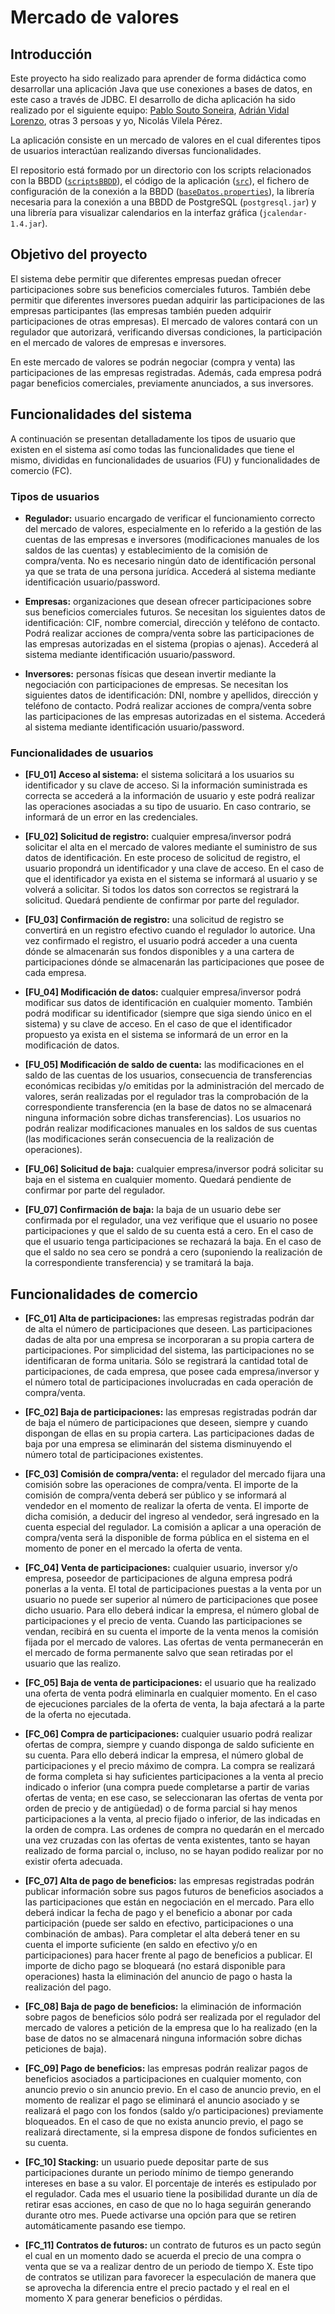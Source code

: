 # Mercado de valores

## Introducción
Este proyecto ha sido realizado para aprender de forma didáctica como desarrollar una aplicación Java que use conexiones a bases de datos, en este caso a través de JDBC. El desarrollo de dicha aplicación ha sido realizado por el siguiente equipo: [Pablo Souto Soneira](https://github.com/Pabloo-ss), [Adrián Vidal Lorenzo](https://github.com/adrianvidal2), otras 3 persoas y yo, Nicolás Vilela Pérez.

La aplicación consiste en un mercado de valores en el cual diferentes tipos de usuarios interactúan realizando diversas funcionalidades.

El repositorio está formado por un directorio con los scripts relacionados con la BBDD ([`scriptsBBDD`](scriptsBBDD)), el código de la aplicación ([`src`](src)), el fichero de configuración de la conexión a la BBDD ([`baseDatos.properties`](baseDatos.properties)), la librería necesaria para la conexión a una BBDD de PostgreSQL (`postgresql.jar`) y una librería para visualizar calendarios en la interfaz gráfica (`jcalendar-1.4.jar`).


## Objetivo del proyecto
El sistema debe permitir que diferentes empresas puedan ofrecer participaciones sobre sus beneficios comerciales futuros. También debe permitir que diferentes inversores puedan adquirir las participaciones de las empresas participantes (las empresas también pueden adquirir participaciones de otras empresas). El mercado de valores contará con un regulador que autorizará, verificando diversas condiciones, la participación en el mercado de valores de empresas e inversores.

En este mercado de valores se podrán negociar (compra y venta) las participaciones de las empresas registradas. Además, cada empresa podrá pagar beneficios comerciales, previamente anunciados, a sus inversores.


## Funcionalidades del sistema
A continuación se presentan detalladamente los tipos de usuario que existen en el sistema así como todas las funcionalidades que tiene el mismo, divididas en funcionalidades de usuarios (FU) y funcionalidades de comercio (FC).

### Tipos de usuarios
* __Regulador:__ usuario encargado de verificar el funcionamiento correcto del mercado de valores, especialmente en lo referido a la gestión de las cuentas de las empresas e inversores (modificaciones manuales de los saldos de las cuentas) y establecimiento de la comisión de compra/venta. No es necesario ningún dato de identificación personal ya que se trata de una persona jurídica. Accederá al sistema mediante identificación usuario/password.

* __Empresas:__ organizaciones que desean ofrecer participaciones sobre sus beneficios comerciales futuros. Se necesitan los siguientes datos de identificación: CIF, nombre comercial, dirección y teléfono de contacto. Podrá realizar acciones de compra/venta sobre las participaciones de las empresas autorizadas en el sistema (propias o ajenas). Accederá al sistema mediante identificación usuario/password.

* __Inversores:__ personas físicas que desean invertir mediante la negociación con participaciones de empresas. Se necesitan los siguientes datos de identificación: DNI, nombre y apellidos, dirección y teléfono de contacto. Podrá realizar acciones de compra/venta sobre las participaciones de las empresas autorizadas en el sistema. Accederá al sistema mediante identificación usuario/password.


### Funcionalidades de usuarios
* __[FU_01] Acceso al sistema:__ el sistema solicitará a los usuarios su identificador y su clave de acceso. Si la información suministrada es correcta se accederá a la información de usuario y este podrá realizar las operaciones asociadas a su tipo de usuario. En caso contrario, se informará de un error en las credenciales.

* __[FU_02] Solicitud de registro:__ cualquier empresa/inversor podrá solicitar el alta en el mercado de valores mediante el suministro de sus datos de identificación. En este proceso de solicitud de registro, el usuario propondrá un identificador y una clave de acceso. En el caso de que el identificador ya exista en el sistema se informará al usuario y se volverá a solicitar. Si todos los datos son correctos se registrará la solicitud. Quedará pendiente de confirmar por parte del regulador.

* __[FU_03] Confirmación de registro:__ una solicitud de registro se convertirá en un registro efectivo cuando el regulador lo autorice. Una vez confirmado el registro, el usuario podrá acceder a una cuenta dónde se almacenarán sus fondos disponibles y a una cartera de participaciones dónde se almacenarán las participaciones que posee de cada empresa.

* __[FU_04] Modificación de datos:__ cualquier empresa/inversor podrá modificar sus datos de identificación en cualquier momento. También podrá modificar su identificador (siempre que siga siendo único en el sistema) y su clave de acceso. En el caso de que el identificador propuesto ya exista en el sistema se informará de un error en la modificación de datos.

* __[FU_05] Modificación de saldo de cuenta:__ las modificaciones en el saldo de las cuentas de los usuarios, consecuencia de transferencias económicas recibidas y/o emitidas por la administración del mercado de valores, serán realizadas por el regulador tras la comprobación de la correspondiente transferencia (en la base de datos no se almacenará ninguna información sobre dichas transferencias). Los usuarios no podrán realizar modificaciones manuales en los saldos de sus cuentas (las modificaciones serán consecuencia de la realización de operaciones).

* __[FU_06] Solicitud de baja:__ cualquier empresa/inversor podrá solicitar su baja en el sistema en cualquier momento. Quedará pendiente de confirmar por parte del regulador.

* __[FU_07] Confirmación de baja:__ la baja de un usuario debe ser confirmada por el regulador, una vez verifique que el usuario no posee participaciones y que el saldo de su cuenta está a cero. En el caso de que el usuario tenga participaciones se rechazará la baja. En el caso de que el saldo no sea cero se pondrá a cero (suponiendo la realización de la correspondiente transferencia) y se tramitará la baja.


## Funcionalidades de comercio
* __[FC_01] Alta de participaciones:__ las empresas registradas podrán dar de alta el número de participaciones que deseen. Las participaciones dadas de alta por una empresa se incorporaran a su propia cartera de participaciones. Por simplicidad del sistema, las participaciones no se identificaran de forma unitaria. Sólo se registrará la cantidad total de participaciones, de cada empresa, que posee cada empresa/inversor y el número total de participaciones involucradas en cada operación de compra/venta.

* __[FC_02] Baja de participaciones:__ las empresas registradas podrán dar de baja el número de participaciones que deseen, siempre y cuando dispongan de ellas en su propia cartera. Las participaciones dadas de baja por una empresa se eliminarán del sistema disminuyendo el número total de participaciones existentes.

* __[FC_03] Comisión de compra/venta:__ el regulador del mercado fijara una comisión sobre las operaciones de compra/venta. El importe de la comisión de compra/venta deberá ser público y se informará al vendedor en el momento de realizar la oferta de venta. El importe de dicha comisión, a deducir del ingreso al vendedor, será ingresado en la cuenta especial del regulador. La comisión a aplicar a una operación de compra/venta será la disponible de forma pública en el sistema en el momento de poner en el mercado la oferta de venta.

* __[FC_04] Venta de participaciones:__ cualquier usuario, inversor y/o empresa, poseedor de participaciones de alguna empresa podrá ponerlas a la venta. El total de participaciones puestas a la venta por un usuario no puede ser superior al número de participaciones que posee dicho usuario. Para ello deberá indicar la empresa, el número global de participaciones y el precio de venta. Cuando las participaciones se vendan, recibirá en su cuenta el importe de la venta menos la comisión fijada por el mercado de valores. Las ofertas de venta permanecerán en el mercado de forma permanente salvo que sean retiradas por el usuario que las realizo.

* __[FC_05] Baja de venta de participaciones:__ el usuario que ha realizado una oferta de venta podrá eliminarla en cualquier momento. En el caso de ejecuciones parciales de la oferta de venta, la baja afectará a la parte de la oferta no ejecutada.

* __[FC_06] Compra de participaciones:__ cualquier usuario podrá realizar ofertas de compra, siempre y cuando disponga de saldo suficiente en su cuenta. Para ello deberá indicar la empresa, el número global de participaciones y el precio máximo de compra. La compra se realizará de forma completa si hay suficientes participaciones a la venta al precio indicado o inferior (una compra puede completarse a partir de varias ofertas de venta; en ese caso, se seleccionaran las ofertas de venta por orden de precio y de antigüedad) o de forma parcial si hay menos participaciones a la venta, al precio fijado o inferior, de las indicadas en la orden de compra. Las ordenes de compra no quedarán en el mercado una vez cruzadas con las ofertas de venta existentes, tanto se hayan realizado de forma parcial o, incluso, no se hayan podido realizar por no existir oferta adecuada.

* __[FC_07] Alta de pago de beneficios:__ las empresas registradas podrán publicar información sobre sus pagos futuros de beneficios asociados a  las participaciones que están en negociación en el mercado. Para ello deberá indicar la fecha de pago y el beneficio a abonar por cada participación (puede ser saldo en efectivo, participaciones o una combinación de ambas). Para completar el alta deberá tener en su cuenta el importe suficiente (en saldo en efectivo y/o en participaciones) para hacer frente al pago de beneficios a publicar. El importe de dicho pago se bloqueará (no estará disponible para operaciones) hasta la eliminación del anuncio de pago o hasta la realización del pago.

* __[FC_08] Baja de pago de beneficios:__ la eliminación de información sobre pagos de beneficios sólo podrá ser realizada por el regulador del mercado de valores a petición de la empresa que lo ha realizado (en la base de datos no se almacenará ninguna información sobre dichas peticiones de baja).

* __[FC_09] Pago de beneficios:__ las empresas podrán realizar pagos de beneficios asociados a participaciones en cualquier momento, con anuncio previo o sin anuncio previo. En el caso de anuncio previo, en el momento de realizar el pago se eliminará el anuncio asociado y se realizará el pago con los fondos (saldo y/o participaciones) previamente bloqueados. En el caso de que no exista anuncio previo, el pago se realizará directamente, si la empresa dispone de fondos suficientes en su cuenta.

* __[FC_10] Stacking:__ un usuario puede depositar parte de sus participaciones durante un periodo mínimo de tiempo generando intereses en base a su valor. El porcentaje de interés es estipulado por el regulador. Cada mes el usuario tiene la posibilidad durante un día de retirar esas acciones, en caso de que no lo haga seguirán generando durante otro mes. Puede activarse una opción para que se retiren automáticamente pasando ese tiempo.

* __[FC_11] Contratos de futuros:__ un contrato de futuros es un pacto según el cual en un momento dado se acuerda el precio de una compra o venta que se va a realizar dentro de un periodo de tiempo X. Este tipo de contratos se utilizan para favorecer la especulación de manera que se aprovecha la diferencia entre el precio pactado y el real en el momento X para generar beneficios o pérdidas.

